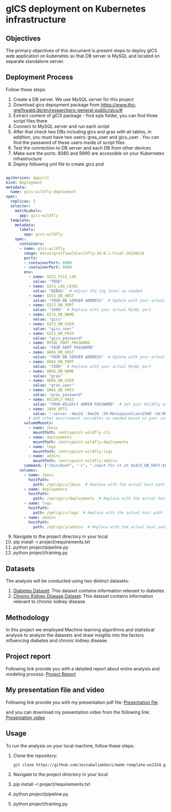 # gICS deployment on Kubernetes infrastructure



## Objectives

The primary objectives of this document is present steps to deploy gICS web application on kubenetes so that DB server is MySQL and located on separate standalone server.

## Deployment Process

Follow these steps:

1. Create a DB server. We use MySQL server for this project
2. Download gics depoyment package from https://www.ths-greifswald.de/en/researchers-general-public/gics/#
3. Extract content of gICS package - find sqls folder, you can find three script files there
4. Connect to MySQL server and run each script
5. After that check two DBs including gics and gras with all tables, in addition, you must have two users: gras_user and gics_user . You can find the password of these users inside of script files
6. Test the connection to DB server and each DB from other devices
7. Make sure the ports: 8080 and 9990 are accessible on your Kubernetes infrastructure
8. Deploy following yml file to create gics pod
```yaml

apiVersion: apps/v1
kind: Deployment
metadata:
  name: gics-wildfly-deployment
spec:
  replicas: 2
  selector:
    matchLabels:
      app: gics-wildfly
  template:
    metadata:
      labels:
        app: gics-wildfly
    spec:
      containers:
      - name: gics-wildfly
        image: mosaicgreifswald/wildfly:24.0.1.Final-20220224
        ports:
        - containerPort: 8080
        - containerPort: 9990
        env:
          - name: GICS_FILE_LOG
            value: "TRUE"
          - name: GICS_LOG_LEVEL
            value: "DEBUG"  # Adjust the log level as needed
          - name: GICS_DB_HOST
            value: "YOUR DB SERVER ADDRESS"  # Update with your actual MySQL host IP address
          - name: GICS_DB_PORT
            value: "3306"  # Replace with your actual MySQL port
          - name: GICS_DB_NAME
            value: "gics"
          - name: GICS_DB_USER
            value: "gics_user"
          - name: GICS_DB_PASS
            value: "gics_password"
          - name: MYSQL_ROOT_PASSWORD
            value: "YOUR ROOT PASSWORD"
          - name: GRAS_DB_HOST
            value: "YOUR DB SERVER ADDRESS"  # Update with your actual MySQL host IP address
          - name: GRAS_DB_PORT
            value: "3306"  # Replace with your actual MySQL port
          - name: GRAS_DB_NAME
            value: "gras"
          - name: GRAS_DB_USER
            value: "gras_user"
          - name: GRAS_DB_PASS
            value: "gras_password"
          - name: WILDFLY_PASS
            value: "YOUR WILDFLY ADMIN PASSWORD"  # Set your WildFly admin password
          - name: JAVA_OPTS
            value: "-server -Xms1G -Xmx3G -XX:MetaspaceSize=256M -XX:MaxMetaspaceSize=1G -XX:StringTableSize=1000003 -Dorg.apache.cxf.stax.maxChildElements=100000 -Djava.net.preferIPv4Stack=true -Djava.awt.headless=true -Djboss.modules.system.pkgs=org.jboss.byteman"
          # Add other environment variables as needed based on your configuration
        volumeMounts:
          - name: jboss
            mountPath: /entrypoint-wildfly-cli
          - name: deployments
            mountPath: /entrypoint-wildfly-deployments
          - name: logs
            mountPath: /entrypoint-wildfly-logs
          - name: addins
            mountPath: /entrypoint-wildfly-addins
        command: ["/bin/bash", "-c", "./wait-for-it.sh $GICS_DB_HOST:$GICS_DB_PORT -t 120 && ./run.sh"]
      volumes:
        - name: jboss
          hostPath:
            path: /opt/gics/jboss  # Replace with the actual host path
        - name: deployments
          hostPath:
            path: /opt/gics/deployments  # Replace with the actual host path
        - name: logs
          hostPath:
            path: /opt/gics/logs  # Replace with the actual host path
        - name: addins
          hostPath:
            path: /opt/gics/addins  # Replace with the actual host path
```
9. Navigate to the project directory in your local  
10. pip install -r project/requirements.txt
11. python project/pipeline.py
12. python project/training.py

## Datasets

The analysis will be conducted using two distinct datasets:

1. [Diabetes Dataset](https://raw.githubusercontent.com/npradaschnor/Pima-Indians-Diabetes-Dataset/master/diabetes.csv): This dataset contains information relevant to diabetes.
2. [Chronic Kidney Disease Dataset](https://raw.githubusercontent.com/aiplanethub/Datasets/master/Chronic%20Kidney%20Disease%20(CKD)%20Dataset/ChronicKidneyDisease.csv): This dataset contains information relevant to chronic kidney disease.

## Methodology

In this project we employed Machine learning algorithms and statistical analysis to analyze the datasets and draw insights into the factors influencing diabetes and chronic kidney disease. 

## Project report 
Following link provide you with a detailed report about entire analysis and modeling process:
[Project Report](https://github.com/zeinabaliakbari/made-template-ws2324/blob/main/project/report.ipynb)

## My presentation file and video 
Following link provide you with my presentation pdf file:
[Presentation file](https://github.com/zeinabaliakbari/made-template-ws2324/blob/main/project/slides.pdf)

and you can download my presentation video from the following link:  
[Presentation video](https://github.com/zeinabaliakbari/made-template-ws2324/blob/main/project/presentation-video.mp4)




## Usage

To run the analysis on your local machine, follow these steps:

1. Clone the repository:

   ```bash
   git clone https://github.com/zeinabaliakbari/made-template-ws2324.git
2. Navigate to the project directory in your local  
3. pip install -r project/requirements.txt
4. python project/pipeline.py
5. python project/training.py

